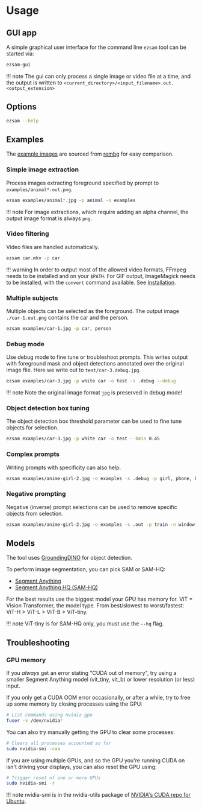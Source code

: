 # Usage

## GUI app
A simple graphical user interface for the command line `ezsam` tool can be started via:

```bash
ezsam-gui
```

!!! note
    The gui can only process a single image or video file at a time, and the output is written to `<current_directory>/<input_filename>.out.<output_extension>`

## Options

```bash
ezsam --help
```

## Examples

The [example images](https://github.com/ae9is/ezsam/tree/main/examples) are sourced from [rembg](https://github.com/danielgatis/rembg/tree/main/examples) for easy comparison.

### Simple image extraction
Process images extracting foreground specified by prompt to `examples/animal*.out.png`.

```bash
ezsam examples/animal*.jpg -p animal -o examples
```

!!! note
    For image extractions, which require adding an alpha channel, the output image format is always `png`.

### Video filtering
Video files are handled automatically.

```bash
ezsam car.mkv -p car
```

!!! warning
    In order to output most of the allowed video formats, FFmpeg needs to be installed and on your `$PATH`. For GIF output, ImageMagick needs to be installed, with the `convert` command available. See [Installation](install.md).

### Multiple subjects
Multiple objects can be selected as the foreground. The output image `./car-1.out.png` contains the car and the person.

```bash
ezsam examples/car-1.jpg -p car, person
```

### Debug mode
Use debug mode to fine tune or troubleshoot prompts. This writes output with foreground mask and object detections
annotated over the original image file. Here we write out to `test/car-3.debug.jpg`.


```bash
ezsam examples/car-3.jpg -p white car -o test -s .debug --debug
```

!!! note
    Note the original image format `jpg` is preserved in debug mode!

### Object detection box tuning
The object detection box threshold parameter can be used to fine tune objects for selection.

```bash
ezsam examples/car-3.jpg -p white car -o test --bmin 0.45
```

### Complex prompts
Writing prompts with specificity can also help.

```bash
ezsam examples/anime-girl-2.jpg -o examples -s .debug -p girl, phone, bag, railway crossing sign post --debug
```

### Negative prompting
Negative (inverse) prompt selections can be used to remove specific objects from selection.

```bash
ezsam examples/anime-girl-2.jpg -o examples -s .out -p train -n window
```

## Models

The tool uses [GroundingDINO](https://github.com/IDEA-Research/GroundingDINO) for object detection.

To perform image segmentation, you can pick SAM or SAM-HQ:

* [Segment Anything](https://github.com/facebookresearch/segment-anything) 
* [Segment Anything HQ (SAM-HQ)](https://github.com/SysCV/SAM-HQ)

For the best results use the biggest model your GPU has memory for. ViT = Vision Transformer, the model type. From best/slowest to worst/fastest: ViT-H > ViT-L > ViT-B > ViT-tiny.

!!! note
    ViT-tiny is for SAM-HQ only, you must use the `--hq` flag.

## Troubleshooting

### GPU memory

If you *always* get an error stating "CUDA out of memory", try using a smaller Segment Anything model (vit_tiny, vit_b) or lower resolution (or less) input.

If you only get a CUDA OOM error occasionally, or after a while, try to free up some memory by closing processes using the GPU:
```bash
# List commands using nvidia gpu
fuser -v /dev/nvidia*
```

You can also try manually getting the GPU to clear some processes:
```bash
# Clears all processes accounted so far
sudo nvidia-smi -caa
```

If you are using multiple GPUs, and so the GPU you're running CUDA on isn't driving your displays, you can also reset the GPU using:
```bash
# Trigger reset of one or more GPUs
sudo nvidia-smi -r
```

!!! note
    nvidia-smi is in the nvidia-utils package of [NVIDIA's CUDA repo for Ubuntu](https://developer.nvidia.com/cuda-downloads?target_os=Linux&target_arch=x86_64&Distribution=Ubuntu&target_version=22.04&target_type=deb_network).

###
